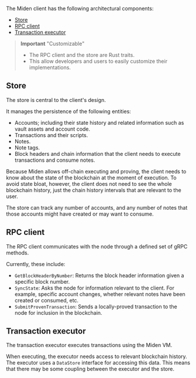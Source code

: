 The Miden client has the following architectural components:

- [Store](#store)
- [RPC client](#rpc-client)
- [Transaction executor](#transaction-executor)

> **Important** "Customizable"
> - The RPC client and the store are Rust traits.
> - This allow developers and users to easily customize their implementations.

## Store

The store is central to the client's design. 

It manages the persistence of the following entities:

- Accounts; including their state history and related information such as vault assets and account code.
- Transactions and their scripts.
- Notes.
- Note tags.
- Block headers and chain information that the client needs to execute transactions and consume notes.
 
Because Miden allows off-chain executing and proving, the client needs to know about the state of the blockchain at the moment of execution. To avoid state bloat, however, the client does not need to see the whole blockchain history, just the chain history intervals that are relevant to the user. 

The store can track any number of accounts, and any number of notes that those accounts might have created or may want to consume. 

## RPC client

The RPC client communicates with the node through a defined set of gRPC methods. 

Currently, these include:

- `GetBlockHeaderByNumber`: Returns the block header information given a specific block number.
- `SyncState`: Asks the node for information relevant to the client. For example, specific account changes, whether relevant notes have been created or consumed, etc.
- `SubmitProvenTransaction`: Sends a locally-proved transaction to the node for inclusion in the blockchain.

## Transaction executor

The transaction executor executes transactions using the Miden VM. 

When executing, the executor needs access to relevant blockchain history. The executor uses a `DataStore` interface for accessing this data. This means that there may be some coupling between the executor and the store.
